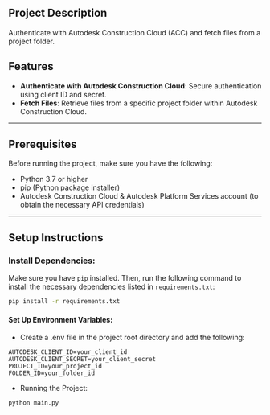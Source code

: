 ## Project Description

Authenticate with Autodesk Construction Cloud (ACC) and fetch files from a project folder.

## Features

- **Authenticate with Autodesk Construction Cloud**: Secure authentication using client ID and secret.
- **Fetch Files**: Retrieve files from a specific project folder within Autodesk Construction Cloud.

---

## Prerequisites

Before running the project, make sure you have the following:

- Python 3.7 or higher
- pip (Python package installer)
- Autodesk Construction Cloud & Autodesk Platform Services account (to obtain the necessary API credentials)

---

## Setup Instructions

### Install Dependencies:

Make sure you have `pip` installed. Then, run the following command to install the necessary dependencies listed in `requirements.txt`:

```bash
pip install -r requirements.txt
```

#### Set Up Environment Variables:
- Create a .env file in the project root directory and add the following:
```
AUTODESK_CLIENT_ID=your_client_id
AUTODESK_CLIENT_SECRET=your_client_secret
PROJECT_ID=your_project_id
FOLDER_ID=your_folder_id
```

- Running the Project:
```
python main.py
```
